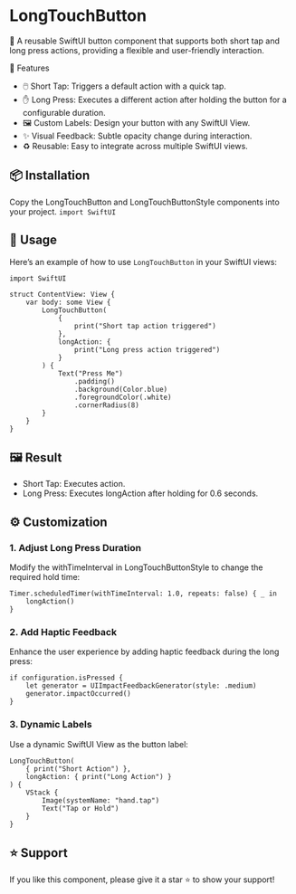 # LongTouchButton
🎯 A reusable SwiftUI button component that supports both short tap and long press actions, providing a flexible and user-friendly interaction.

🚀 Features
- 🖱️ Short Tap: Triggers a default action with a quick tap.
- ✋ Long Press: Executes a different action after holding the button for a configurable duration.
- 🖼️ Custom Labels: Design your button with any SwiftUI View.
- ✨ Visual Feedback: Subtle opacity change during interaction.
- ♻️ Reusable: Easy to integrate across multiple SwiftUI views.
  
## 📦 Installation
Copy the LongTouchButton and LongTouchButtonStyle components into your project.
`import SwiftUI`

## 📝 Usage
Here’s an example of how to use `LongTouchButton` in your SwiftUI views:

```
import SwiftUI

struct ContentView: View {
    var body: some View {
        LongTouchButton(
            {
                print("Short tap action triggered")
            },
            longAction: {
                print("Long press action triggered")
            }
        ) {
            Text("Press Me")
                .padding()
                .background(Color.blue)
                .foregroundColor(.white)
                .cornerRadius(8)
        }
    }
}
```

## 🖼 Result
- Short Tap: Executes action.
- Long Press: Executes longAction after holding for 0.6 seconds.

## ⚙️ Customization
### 1. Adjust Long Press Duration
Modify the withTimeInterval in LongTouchButtonStyle to change the required hold time:

```
Timer.scheduledTimer(withTimeInterval: 1.0, repeats: false) { _ in
    longAction()
}
```
### 2. Add Haptic Feedback
Enhance the user experience by adding haptic feedback during the long press:

```
if configuration.isPressed {
    let generator = UIImpactFeedbackGenerator(style: .medium)
    generator.impactOccurred()
}
```
### 3. Dynamic Labels
Use a dynamic SwiftUI View as the button label:

```
LongTouchButton(
    { print("Short Action") },
    longAction: { print("Long Action") }
) {
    VStack {
        Image(systemName: "hand.tap")
        Text("Tap or Hold")
    }
}
```

## ⭐ Support
If you like this component, please give it a star ⭐ to show your support!
